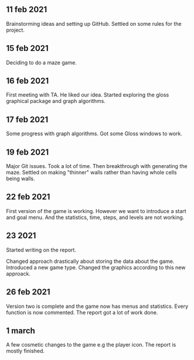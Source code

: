 ## 11 feb 2021
Brainstorming ideas and setting up GitHub. Settled on some rules for the project.

## 15 feb 2021
Deciding to do a maze game.

## 16 feb 2021
First meeting with TA. He liked our idea. Started exploring the gloss graphical package and  graph algorithms.

## 17 feb 2021
Some progress with graph algorithms. Got some Gloss windows to work.

## 19 feb 2021
Major Git issues. Took a lot of time. Then breakthrough with generating the maze. Settled on making "thinner" walls rather than having whole cells being walls.

## 22 feb 2021
First version of the game is working. However we want to introduce a start and goal menu. And the statistics, time, steps, and levels are not working.

## 23 2021
Started writing on the report. 

Changed approach drastically about storing the data about the game. Introduced a new game type. Changed the graphics according to this new approack.

## 26 feb 2021
Version two is complete and the game now has menus and statistics. Every function is now commented. The report got a lot of work done.

## 1 march
A few cosmetic changes to the game e.g the player icon. The report is mostly finished. 